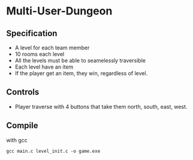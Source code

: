# Multi-User-Dungeon

## Specification
* A level for each team member
* 10 rooms each level
* All the levels must be able to seamelessly traversible
* Each level have an item
* If the player get an item, they win, regardless of level.

## Controls
* Player traverse with 4 buttons that take them north, south, east, west.

## Compile
with gcc
```
gcc main.c level_init.c -o game.exe
```